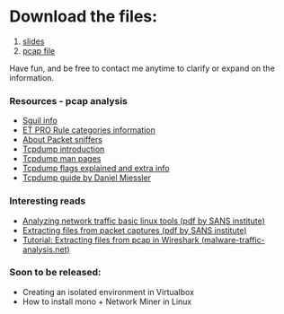 # Download the files:

1. [slides](/somelink)
2. [pcap file](https://www.malware-traffic-analysis.net/2021/02/08/index.html)

Have fun, and be free to contact me anytime to clarify or expand on the information.

### Resources - pcap analysis

* [Sguil info](https://bammv.github.io/sguil/docs.html)
* [ET PRO Rule categories information](https://tools.emergingthreats.net/docs/ETPro%20Rule%20Categories.pdf) 
* [About Packet sniffers](https://www.dnsstuff.com/packet-sniffers)
* [Tcpdump introduction](https://opensource.com/article/18/10/introduction-tcpdump)
* [Tcpdump man pages](https://www.tcpdump.org/manpages/tcpdump.1.html)
* [Tcpdump flags explained and extra info](https://gist.github.com/tuxfight3r/9ac030cb0d707bb446c7)
* [Tcpdump guide by Daniel Miessler](https://danielmiessler.com/study/tcpdump/)

### Interesting reads

* [Analyzing network traffic basic linux tools (pdf by SANS institute)](https://www.sans.org/reading-room/whitepapers/protocols/analyzing-network-traffic-basic-linux-tools-34037)
* [Extracting files from packet captures (pdf by SANS institute)](https://www.sans.org/reading-room/whitepapers/tools/extracting-files-network-packet-captures-36562)
* [Tutorial: Extracting files from pcap in Wireshark (malware-traffic-analysis.net)](https://www.malware-traffic-analysis.net/tutorials/index.html)

### Soon to be released:

- Creating an isolated environment in Virtualbox
- How to install mono + Network Miner in Linux
